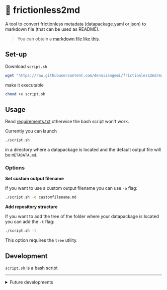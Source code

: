 # 🔧 frictionless2md
A tool to convert frictionless metadata (datapackage.yaml or json) to markdown file (that can be used as README).

> You can obtain a [markdown file like this](https://github.com/chiaraadornetto/dati-tv-elezioni-ue-2019#readme).

## Set-up
Download `script.sh` 
```bash
wget "https://raw.githubusercontent.com/dennisangemi/frictionless2md/main/script.sh"
```

make it executable
```bash
chmod +x script.sh
```

## Usage
Read [requirements.txt](requirements.txt) otherwise the bash script won't work.

Currently you can launch 
```bash
./script.sh
``` 
in a directory where a datapackage is located and the default output file will be `METADATA.md`.

### Options

**Set custom output filename**

If you want to use a custom output filename you can use `-o` flag:
```bash
./script.sh -o customfilename.md
```

**Add repository structure**

If you want to add the tree of the folder where your datapackage is located you can add the `-t` flag:
```bash
./script.sh -t
```

This option requires the `tree` utility.

## Development
`script.sh` is a bash script

---
<details>
<summary>Future developments</summary>

## Installation

You can install this tool
```bash
apt-get bla bla instal bla bla frictionless2md
```
## Usage

Launch simply `frictionless2md` in the same directory where `datapackage.yaml` is located.

### Options

### Specify output filename

```bash
frictionless2md -o README.md
```

`-o README.md` declare the output filename

### Specify GitHub infos

```bash
frictionless2md -u username repository-name -f README.md
```

`-u username repository-name` permits to define your github username and the name of the repo in which data are located. `-f README.md` at the same time declare the output filename.

Example (get the datapackage from dennisangemi/myrepo and convert to markdown):
```bash
frictionless2md -u dennisangemi myrepo -f README.md
```
</details>
